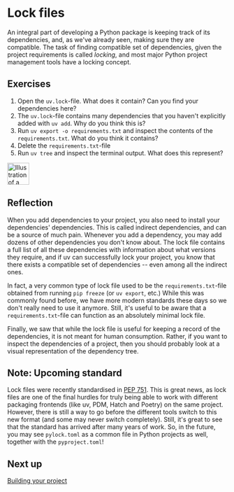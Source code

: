 # Lock files

An integral part of developing a Python package is keeping track of its dependencies, and, as we've already seen, making sure they are compatible.
The task of finding compatible set of dependencies, given the project requirements is called *locking*, and most major Python project management tools have a locking concept.

## Exercises
1. Open the `uv.lock`-file. What does it contain? Can you find your dependencies here?
2. The `uv.lock`-file contains many dependencies that you haven't explicitly added with `uv add`. Why do you think this is?
3. Run `uv export -o requirements.txt` and inspect the contents of the `requirements.txt`. What do you think it contains?
4. Delete the `requirements.txt`-file
5. Run `uv tree` and inspect the terminal output. What does this represent?

<img src="../../../assets/post_it_yellow.svg" alt="Illustration of a pink post it note" width="50px" />

## Reflection
When you add dependencies to your project, you also need to install your dependencies' dependencies.
This is called indirect dependencies, and can be a source of much pain.
Whenever you add a dependency, you may add dozens of other dependencies you don't know about.
The lock file contains a full list of all these dependencies with information about what versions they require, and if uv can successfully lock your project, you know that there exists a compatible set of dependencies -- even among all the indirect ones.

In fact, a very common type of lock file used to be the `requirements.txt`-file obtained from running `pip freeze` (or `uv export`, etc.)
While this was commonly found before, we have more modern standards these days so we don't really need to use it anymore.
Still, it's useful to be aware that a `requirements.txt`-file can function as an absolutely minimal lock file.

Finally, we saw that while the lock file is useful for keeping a record of the dependencies, it is not meant for human consumption.
Rather, if you want to inspect the dependencies of a project, then you should probably look at a visual representation of the dependency tree.

## Note: Upcoming standard
Lock files were recently standardised in [PEP 751](https://peps.python.org/pep-0751/).
This is great news, as lock files are one of the final hurdles for truly being able to work with different packaging frontends (like uv, PDM, Hatch and Poetry) on the same project.
However, there is still a way to go before the different tools switch to this new format (and some may never switch completely).
Still, it's great to see that the standard has arrived after many years of work.
So, in the future, you may see `pylock.toml` as a common file in Python projects as well, together with the `pyproject.toml`!

## Next up
[Building your project](../03-building-and-publishing-packages/11-building-wheels.md)
